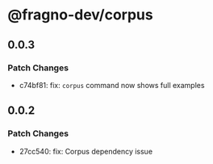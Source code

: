 # @fragno-dev/corpus

## 0.0.3

### Patch Changes

- c74bf81: fix: `corpus` command now shows full examples

## 0.0.2

### Patch Changes

- 27cc540: fix: Corpus dependency issue
